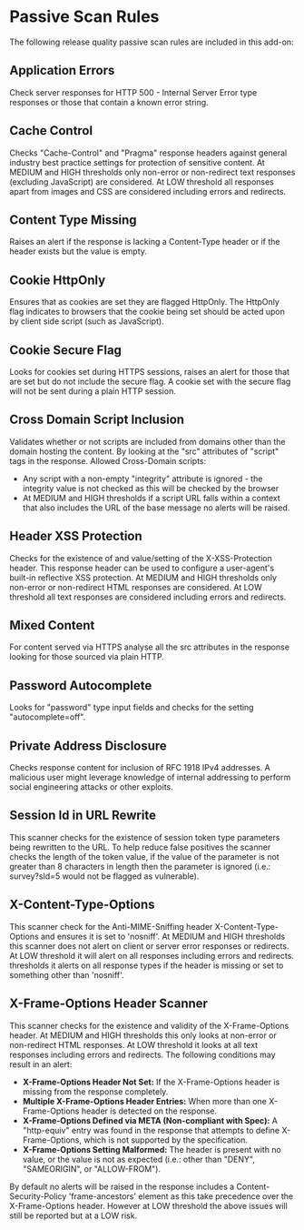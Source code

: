 # Passive Scan Rules #

The following release quality passive scan rules are included in this add-on:

## Application Errors ##

Check server responses for HTTP 500 - Internal Server Error type responses or those that contain a known error string.

## Cache Control ##

Checks "Cache-Control" and "Pragma" response headers against general industry best practice settings for protection of sensitive content.
At MEDIUM and HIGH thresholds only non-error or non-redirect text responses (excluding JavaScript) are considered.
At LOW threshold all responses apart from images and CSS are considered including errors and redirects.

## Content Type Missing ##

Raises an alert if the response is lacking a Content-Type header or if the header exists but the value is empty.

## Cookie HttpOnly ##

Ensures that as cookies are set they are flagged HttpOnly. The HttpOnly flag indicates to browsers that the cookie being set should be acted upon by client side script (such as JavaScript).

## Cookie Secure Flag ##

Looks for cookies set during HTTPS sessions, raises an alert for those that are set but do not include the secure flag. A cookie set with the secure flag will not be sent during a plain HTTP session.

## Cross Domain Script Inclusion ##

Validates whether or not scripts are included from domains other than the domain hosting the content. By looking at the "src" attributes of "script" tags in the response.
Allowed Cross-Domain scripts:

 *  Any script with a non-empty "integrity" attribute is ignored - the integrity value is not checked as this will be checked by the browser
 *  At MEDIUM and HIGH thresholds if a script URL falls within a context that also includes the URL of the base message no alerts will be raised.

## Header XSS Protection ##

Checks for the existence of and value/setting of the X-XSS-Protection header. This response header can be used to configure a user-agent's built-in reflective XSS protection.
At MEDIUM and HIGH thresholds only non-error or non-redirect HTML responses are considered.
At LOW threshold all text responses are considered including errors and redirects.

## Mixed Content ##

For content served via HTTPS analyse all the src attributes in the response looking for those sourced via plain HTTP.

## Password Autocomplete ##

Looks for "password" type input fields and checks for the setting "autocomplete=off".

## Private Address Disclosure ##

Checks response content for inclusion of RFC 1918 IPv4 addresses. A malicious user might leverage knowledge of internal addressing to perform social engineering attacks or other exploits.

## Session Id in URL Rewrite ##

This scanner checks for the existence of session token type parameters being rewritten to the URL. To help reduce false positives the scanner checks the length of the token value, if the value of the parameter is not greater than 8 characters in length then the parameter is ignored (i.e.: survey?sId=5 would not be flagged as vulnerable).

## X-Content-Type-Options ##

This scanner check for the Anti-MIME-Sniffing header X-Content-Type-Options and ensures it is set to 'nosniff'.
At MEDIUM and HIGH thresholds this scanner does not alert on client or server error responses or redirects.
At LOW threshold it will alert on all responses including errors and redirects.
thresholds it alerts on all response types if the header is missing or set to something other than 'nosniff'.

## X-Frame-Options Header Scanner ##

This scanner checks for the existence and validity of the X-Frame-Options header.
At MEDIUM and HIGH thresholds this only looks at non-error or non-redirect HTML responses.
At LOW threshold it looks at all text responses including errors and redirects.
The following conditions may result in an alert:

 *  **X-Frame-Options Header Not Set:**  If the X-Frame-Options header is missing from the response completely.
 *  **Multiple X-Frame-Options Header Entries:**  When more than one X-Frame-Options header is detected on the response.
 *  **X-Frame-Options Defined via META (Non-compliant with Spec):**  A "http-equiv" entry was found in the response that attempts to define X-Frame-Options, which is not supported by the specification.
 *  **X-Frame-Options Setting Malformed:**  The header is present with no value, or the value is not as expected (i.e.: other than "DENY", "SAMEORIGIN", or "ALLOW-FROM").

By default no alerts will be raised in the response includes a Content-Security-Policy 'frame-ancestors' element as this take precedence over the X-Frame-Options header. However at LOW threshold the above issues will still be reported but at a LOW risk.